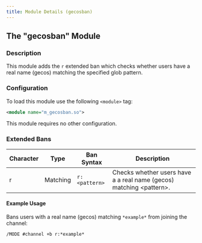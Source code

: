 ```yaml
---
title: Module Details (gecosban)
---
```


## The "gecosban" Module

### Description

This module adds the `r` extended ban which checks whether users have a real name (gecos) matching the specified glob pattern.

### Configuration

To load this module use the following `<module>` tag:

```xml
<module name="m_gecosban.so">
```

This module requires no other configuration.

### Extended Bans

Character | Type     | Ban Syntax    | Description
--------- | -------- | ------------- | -----------
r         | Matching | `r:<pattern>` | Checks whether users have a a real name (gecos) matching &lt;pattern&gt;.

#### Example Usage

Bans users with a real name (gecos) matching `*example*` from joining the channel:

```plaintext
/MODE #channel +b r:*example*
```
